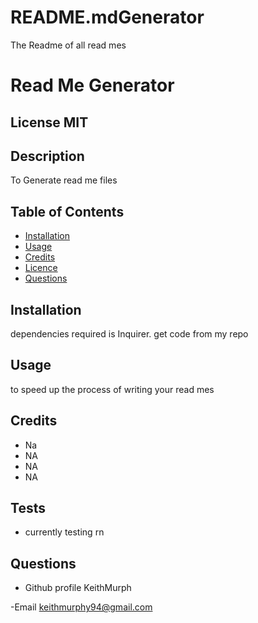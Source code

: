 # README.mdGenerator

The Readme of all read mes


#  Read Me Generator

 ## License  MIT


 ## Description
 To Generate read me files

 ## Table of Contents
 - [Installation](#howToInstall)
 - [Usage](#usage)
 - [Credits](#credits)
 - [Licence](#license)
 - [Questions](#questions)

 ## Installation
 dependencies required is Inquirer. get code from my repo

 ## Usage
 to speed up the process of writing your read mes
    
   

 ## Credits
- Na
- NA
- NA
- NA


 ## Tests

 - currently testing rn

 ## Questions

 - Github profile
  KeithMurph

  -Email
  keithmurphy94@gmail.com
